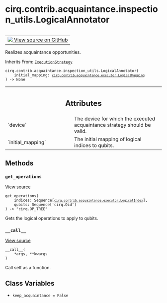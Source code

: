 <div itemscope itemtype="http://developers.google.com/ReferenceObject">
<meta itemprop="name" content="cirq.contrib.acquaintance.inspection_utils.LogicalAnnotator" />
<meta itemprop="path" content="Stable" />
<meta itemprop="property" content="__call__"/>
<meta itemprop="property" content="__init__"/>
<meta itemprop="property" content="get_operations"/>
<meta itemprop="property" content="keep_acquaintance"/>
</div>

# cirq.contrib.acquaintance.inspection_utils.LogicalAnnotator

<!-- Insert buttons and diff -->

<table class="tfo-notebook-buttons tfo-api" align="left">

<td>
  <a target="_blank" href="https://github.com/quantumlib/cirq/tree/master/cirq/contrib/acquaintance/inspection_utils.py">
    <img src="https://www.tensorflow.org/images/GitHub-Mark-32px.png" />
    View source on GitHub
  </a>
</td>
</table>



Realizes acquaintance opportunities.

Inherits From: [`ExecutionStrategy`](../../../../cirq/contrib/acquaintance/executor/ExecutionStrategy.md)

<pre class="devsite-click-to-copy prettyprint lang-py tfo-signature-link">
<code>cirq.contrib.acquaintance.inspection_utils.LogicalAnnotator(
    initial_mapping: <a href="../../../../cirq/contrib/acquaintance/executor/LogicalMapping.md"><code>cirq.contrib.acquaintance.executor.LogicalMapping</code></a>
) -> None
</code></pre>



<!-- Placeholder for "Used in" -->
    



<!-- Tabular view -->
 <table class="responsive fixed orange">
<colgroup><col width="214px"><col></colgroup>
<tr><th colspan="2"><h2 class="add-link">Attributes</h2></th></tr>

<tr>
<td>
`device`
</td>
<td>
The device for which the executed acquaintance strategy should be
valid.
</td>
</tr><tr>
<td>
`initial_mapping`
</td>
<td>
The initial mapping of logical indices to qubits.
</td>
</tr>
</table>



## Methods

<h3 id="get_operations"><code>get_operations</code></h3>

<a target="_blank" href="https://github.com/quantumlib/cirq/tree/master/cirq/contrib/acquaintance/inspection_utils.py">View source</a>

<pre class="devsite-click-to-copy prettyprint lang-py tfo-signature-link">
<code>get_operations(
    indices: Sequence[<a href="../../../../cirq/contrib/acquaintance/executor/LogicalIndex.md"><code>cirq.contrib.acquaintance.executor.LogicalIndex</code></a>],
    qubits: Sequence['cirq.Qid']
) -> "cirq.OP_TREE"
</code></pre>

Gets the logical operations to apply to qubits.


<h3 id="__call__"><code>__call__</code></h3>

<a target="_blank" href="https://github.com/quantumlib/cirq/tree/master/cirq/contrib/acquaintance/executor.py">View source</a>

<pre class="devsite-click-to-copy prettyprint lang-py tfo-signature-link">
<code>__call__(
    *args, **kwargs
)
</code></pre>

Call self as a function.




## Class Variables

* `keep_acquaintance = False` <a id="keep_acquaintance"></a>
